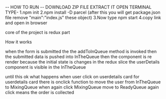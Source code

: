 -- HOW TO RUN --
DOWNLOAD ZIP FILE
EXTRACT IT
OPEN TERMINAL 
   TYPE-  1.npm init
          2.npm install -D parcel (after this you will get package.json file   remove "main":"index.js" these object)
          3.Now type npm start 
          4.copy link and open in browser



core of the project is redux part 

How it works 

when the form is submitted the the addToInQueue method is invoked then the submitted data is pushed into InTheQueue then the component is re render because the initial state is changes in the redux slice the userDetails component is visible in the InTheQueue

until  this ok what happens when user click on userdetails card  for userdetails card there is onclick function to move the user from InTheQueue to MixingQueue when again click MixingQueue move to ReadyQueue again click means the order is collected  
